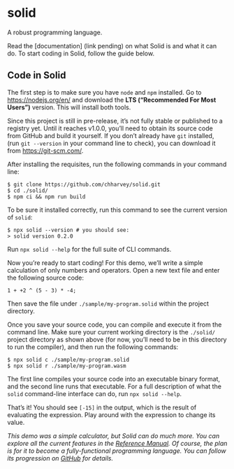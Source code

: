 # solid
A robust programming language.

Read the [documentation] (link pending) on what Solid is and what it can do.
To start coding in Solid, follow the guide below.



## Code in Solid
The first step is to make sure you have `node` and `npm` installed.
Go to https://nodejs.org/en/ and download the **LTS (“Recommended For Most Users”)** version.
This will install both tools.

Since this project is still in pre-release, it’s not fully stable or published to a registry yet.
Until it reaches v1.0.0, you’ll need to obtain its source code from GitHub and build it yourself.
If you don’t already have `git` installed, (run `git --version` in your command line to check),
you can download it from https://git-scm.com/.

After installing the requisites, run the following commands in your command line:
```shell
$ git clone https://github.com/chharvey/solid.git
$ cd ./solid/
$ npm ci && npm run build
```

To be sure it installed correctly, run this command to see the current version of `solid`:
```shell
$ npx solid --version # you should see:
> solid version 0.2.0
```
Run `npx solid --help` for the full suite of CLI commands.

Now you’re ready to start coding!
For this demo, we’ll write a simple calculation of only numbers and operators.
Open a new text file and enter the following source code:
```
1 + +2 ^ (5 - 3) * -4;
```
Then save the file under `./sample/my-program.solid` within the project directory.

Once you save your source code, you can compile and execute it from the command line.
Make sure your current working directory is the `./solid/` project directory as shown above
(for now, you’ll need to be in this directory to run the compiler),
and then run the following commands:
```shell
$ npx solid c ./sample/my-program.solid
$ npx solid r ./sample/my-program.wasm
```
The first line compiles your source code into an executable binary format,
and the second line runs that executable.
For a full description of what the `solid` command-line interface can do, run `npx solid --help`.

That’s it! You should see `[-15]` in the output,
which is the result of evaluating the expression.
Play around with the expression to change its value.

*This demo was a simple calculator, but Solid can do much more.
You can explore all the current features in the
[Reference Manual](https://github.com/chharvey/solid/blob/master/docs/reference/contents.md).
Of course, the plan is for it to become a fully-functional programming language.
You can follow its progression on [GitHub](https://github.com/chharvey/solid/milestones) for details.*
